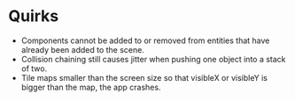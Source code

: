 # Quirks

* Components cannot be added to or removed from entities that have already been added to the scene.
* Collision chaining still causes jitter when pushing one object into a stack of two.
* Tile maps smaller than the screen size so that visibleX or visibleY is bigger than the map, the app crashes.